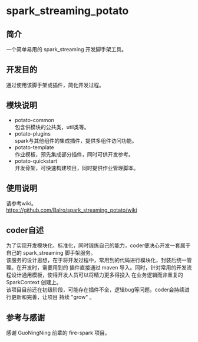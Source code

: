 # spark_streaming_potato

## 简介  
一个简单易用的 spark_streaming 开发脚手架工具。

## 开发目的  
通过使用该脚手架或插件，简化开发过程。  

## 模块说明  
* potato-common  
    包含供模块的公共类，util类等。
* potato-plugins  
    spark与其他组件的集成插件，提供多组件访问功能。  
* potato-template  
    作业模板，预先集成部分插件，同时可供开发参考。  
* potato-quickstart  
    开发骨架，可快速构建项目，同时提供作业管理脚本。  
    
## 使用说明  
请参考wiki。  
https://github.com/Balro/spark_streaming_potato/wiki

## coder自述
为了实现开发模块化、标准化，同时锻炼自己的能力，coder便决心开发一套属于自己的 spark_streaming 脚手架服务。  
该服务的设计思想，在于将开发过程中，常用到的代码进行模块化，封装后统一管理。在开发时，需要用到的
插件直接通过 maven 导入。同时，针对常用的开发流程设计通用模板，使得开发人员可以将精力更多得投入
在业务逻辑而非重复的 SparkContext 创建上。  
该项目目前还在初级阶段，可能存在插件不全，逻辑bug等问题。coder会持续进行更新和完善，让项目
持续 "grow" 。

## 参考与感谢
感谢 GuoNingNing 前辈的 fire-spark 项目。
